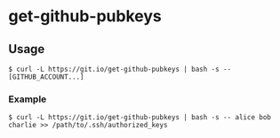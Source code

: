 # get-github-pubkeys

## Usage

```console
$ curl -L https://git.io/get-github-pubkeys | bash -s -- [GITHUB_ACCOUNT...]
```

### Example

```console
$ curl -L https://git.io/get-github-pubkeys | bash -s -- alice bob charlie >> /path/to/.ssh/authorized_keys
```
